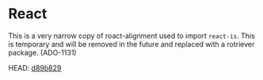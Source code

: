 # React
This is a very narrow copy of roact-alignment used to import `react-is`. This is temporary and will be removed in the future and replaced with a rotriever package. (ADO-1131)

HEAD: [d89b829](https://github.com/Roblox/roact-alignment/tree/d89b8296fb89b84ffc184d3fdce58795370f9d87)
